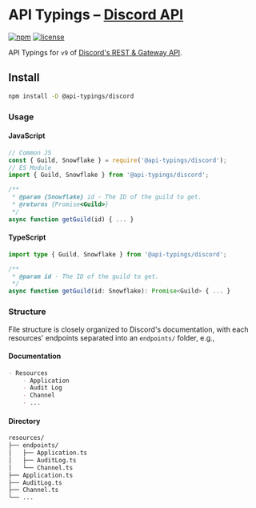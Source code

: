 # API Typings – [Discord API](https://discord.com/developers/docs/intro)

[![npm]](https://www.npmjs.com/package/@api-typings/discord)
[![license]](https://github.com/API-Typings/discord/blob/master/LICENSE)

API Typings for `v9` of [Discord's REST & Gateway API](https://discord.com/developers/docs/intro).

## Install

```sh
npm install -D @api-typings/discord
```

### Usage

#### JavaScript

```js
// Common JS
const { Guild, Snowflake } = require('@api-typings/discord');
// ES Module
import { Guild, Snowflake } from '@api-typings/discord';

/**
 * @param {Snowflake} id - The ID of the guild to get.
 * @returns {Promise<Guild>}
 */ 
async function getGuild(id) { ... }
```

#### TypeScript

```ts
import type { Guild, Snowflake } from '@api-typings/discord';

/**
 * @param id - The ID of the guild to get.
 */ 
async function getGuild(id: Snowflake): Promise<Guild> { ... }
```

### Structure

File structure is closely organized to Discord's documentation, with each resources' endpoints separated into an `endpoints/` folder, e.g.,

#### Documentation

```md
- Resources
	- Application
	- Audit Log
	- Channel
	- ...
```

#### Directory

```md
resources/
├── endpoints/
│   ├── Application.ts
│   ├── AuditLog.ts
│   └── Channel.ts
├── Application.ts
├── AuditLog.ts
├── Channel.ts
└── ...
```

[npm]: https://img.shields.io/npm/v/@api-typings/discord?color=CB3837&logo=npm&style=for-the-badge
[license]: https://img.shields.io/npm/l/@api-typings/discord?color=2FC9FF&style=for-the-badge
